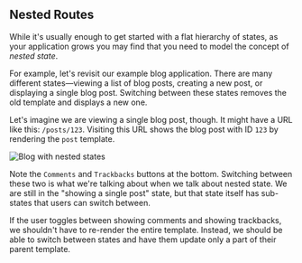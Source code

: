 ## Nested Routes

While it's usually enough to get started with a flat hierarchy of
states, as your application grows you may find that you need to model
the concept of _nested state_.

For example, let's revisit our example blog application. There are many
different states—viewing a list of blog posts, creating a new post, or
displaying a single blog post. Switching between these states removes
the old template and displays a new one.

Let's imagine we are viewing a single blog post, though. It might have a
URL like this: `/posts/123`. Visiting this URL shows the blog post with
ID `123` by rendering the `post` template.

![Blog with nested states](/guides/routing/images/nested-states.png)

Note the `Comments` and `Trackbacks` buttons at the bottom. Switching
between these two is what we're talking about when we talk about nested
state. We are still in the "showing a single post" state, but that state
itself has sub-states that users can switch between.

If the user toggles between showing comments and showing trackbacks, we
shouldn't have to re-render the entire template. Instead, we should be
able to switch between states and have them update only a part of their
parent template.
